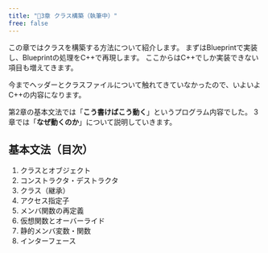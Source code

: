 ```yaml
---
title: "🔽3章 クラス構築（執筆中）"
free: false
---
```


この章ではクラスを構築する方法について紹介します。
まずはBlueprintで実装し、Blueprintの処理をC++で再現します。
ここからはC++でしか実装できない項目も増えてきます。

今までヘッダーとクラスファイルについて触れてきていなかったので、いよいよC++の内容になります。

第2章の基本文法では「**こう書けばこう動く**」というプログラム内容でした。
3章では「**なぜ動くのか**」について説明していきます。

## 基本文法（目次）

1. クラスとオブジェクト
2. コンストラクタ・デストラクタ
3. クラス（継承）
4. アクセス指定子
5. メンバ関数の再定義
6. 仮想関数とオーバーライド
7. 静的メンバ変数・関数
8. インターフェース
